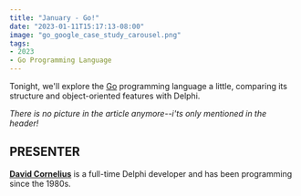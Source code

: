 ```yaml
---
title: "January - Go!"
date: "2023-01-11T15:17:13-08:00"
image: "go_google_case_study_carousel.png"
tags:
- 2023
- Go Programming Language
---
```


Tonight, we'll explore the [Go](https://go.dev) programming language a little, comparing its structure and object-oriented features with Delphi.

*There is no picture in the article anymore--i'ts only mentioned in the header!*

## PRESENTER ##

[**David Cornelius**](https://corneliusconcepts.tech/aboutme) is a full-time Delphi developer and has been programming since the 1980s.
